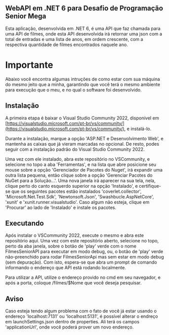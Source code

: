 ## WebAPI em .NET 6 para Desafio de Programação Senior Mega
Esta aplicação, desenvolvida em .NET 6, é uma API que faz chamada para uma API de filmes, onde esta API desenvolvida irá retornar uma json com a total de entradas e uma lista de anos, em ordem crescente, com a respectiva quantidade de filmes encontrados naquele ano.

# Importante

Abaixo você encontra algumas intruções de como estar com sua máquina do mesmo jeito que a minha, garantindo que você terá o mesmo ambiente para execução que o meu, e no qual o software foi desenvolvido.

## Instalação

A primeira etapa é baixar o Visual Studio Community 2022, disponível em [https://visualstudio.microsoft.com/pt-br/vs/community/](https://visualstudio.microsoft.com/pt-br/vs/community/), e instalá-lo.

Durante a instalação, marque a opção 'ASP.NET e Desenvolvimento Web', e mantenha as caixas que já vieram marcadas no opcional. De resto, podes seguir com a instalação padrão do Visual Studio Community 2022.

Uma vez com ele instalado, abra este repositório no VSCommunity, e selecione no topo a aba 'Ferramentas', e na lista que abre posicione seu mouse sobre a opção 'Gerenciador de Pacotes do Nuget', irá expandir uma outra lista pequena, então clique sobre a opção 'Gerenciar Pacotes do NuGet para a Solução...'. Uma nova janela irá aparecer na sua tela, nela, clique perto do canto esquerdo superior na opção 'Instalado', e certifique-se que os seguintes pacotes estão instalados 'coverlet.collector', 'Microsoft.Net.Test.Sdk', 'Newtonsoft.Json', 'Swashbucle.AspNetCore', 'xunit' e 'xunit.runner.visualstudio'. Caso algum não esteja, clique em 'Procurar' ao lado de 'Instalado' e instale os pacotes.

## Executando
Após instalar o VSCommunity 2022, execute o mesmo e abra este repositório aqui. Uma vez com este repositório aberto, selecione no topo, perto da aba janela, sobre o botão de 'play' verde com o nome FilmesSeniorAPI para executar em modo debug, ou, o botão de 'play' verde não-preenchido para rodar FilmesSeniorApi mas sem estar em modo debug (sem depuração). Com isto, espera-se que abra um prompt de comando informando o endereço que API está rodando localmente.

Para utilizar a API, utilize o endereço provido no cmd em seu navegador, e após a porta, coloque /filmes/$Nome que você deseja pesquisar.

## Aviso
Caso esteja tendo algum problema com o fato de você já estar usando o endereço 'localhost:7131' ou 'localhost:5131', é possível alterar o endreço em launchSettings.json dentro de properties. Ali terá os campos 'applicationUrl', onde você poderá prover um novo endereço.
